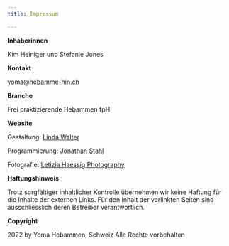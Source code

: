 ```yaml
---
title: Impressum

---
```

**Inhaberinnen**

Kim Heiniger und Stefanie Jones

**Kontakt**

yoma@hebamme-hin.ch

**Branche**

Frei praktizierende Hebammen fpH

**Website**

Gestaltung: [Linda Walter](linda4.walter@hispeed.ch "Linda Walter")

Programmierung: [Jonathan Stahl ](https://jonathanstahl.ch "https://jonathanstahl.ch")

Fotografie: [Letizia Haessig Photography](www.lety.ch "Letizia Haessig Photography") 

**Haftungshinweis**

Trotz sorgfältiger inhaltlicher Kontrolle übernehmen wir keine Haftung für die Inhalte der externen Links. Für den Inhalt der verlinkten Seiten sind ausschliesslich deren Betreiber verantwortlich.

**Copyright**

2022 by Yoma Hebammen, Schweiz
Alle Rechte vorbehalten